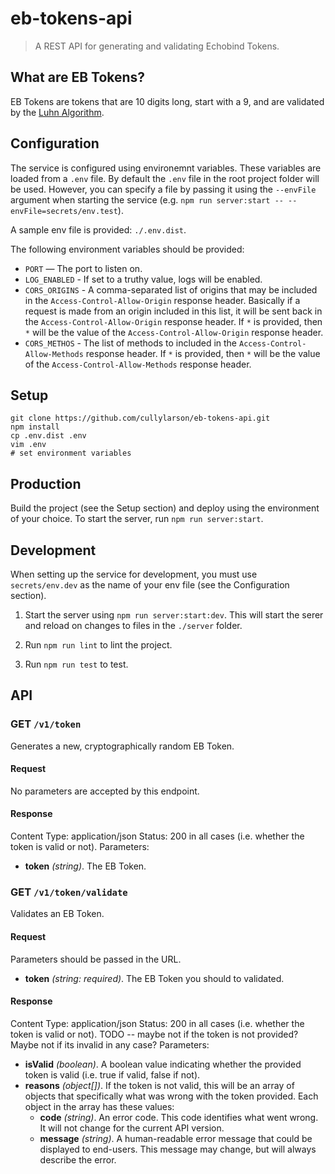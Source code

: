 # eb-tokens-api

> A REST API for generating and validating Echobind Tokens.

## What are EB Tokens?

EB Tokens are tokens that are 10 digits long, start with a 9, and are validated by the [Luhn Algorithm](https://en.wikipedia.org/wiki/Luhn_algorithm).

## Configuration

The service is configured using environemnt variables. These variables are loaded from a `.env` file. By default the `.env` file in the root project folder will be used. However, you can specify a file by passing it using the `--envFile` argument when starting the service (e.g. `npm run server:start -- --envFile=secrets/env.test`).

A sample env file is provided: `./.env.dist`.

The following environment variables should be provided:

- `PORT` — The port to listen on.
- `LOG_ENABLED` - If set to a truthy value, logs will be enabled.
- `CORS_ORIGINS` - A comma-separated list of origins that may be included in the `Access-Control-Allow-Origin` response header. Basically if a request is made from an origin included in this list, it will be sent back in the `Access-Control-Allow-Origin` response header. If `*` is provided, then `*` will be the value of the `Access-Control-Allow-Origin` response header.
- `CORS_METHOS` - The list of methods to included in the `Access-Control-Allow-Methods` response header. If `*` is provided, then `*` will be the value of the `Access-Control-Allow-Methods` response header.

## Setup

```
git clone https://github.com/cullylarson/eb-tokens-api.git
npm install
cp .env.dist .env
vim .env
# set environment variables
```

## Production

Build the project (see the Setup section) and deploy using the environment of your choice. To start the server, run `npm run server:start`.


## Development

When setting up the service for development, you must use `secrets/env.dev` as the name of your env file (see the Configuration section).

1. Start the server using `npm run server:start:dev`. This will start the serer and reload on changes to files in the `./server` folder.

2. Run `npm run lint` to lint the project.

3. Run `npm run test` to test.


## API

### GET `/v1/token`

Generates a new, cryptographically random EB Token.

#### Request

No parameters are accepted by this endpoint.

#### Response

Content Type: application/json
Status: 200 in all cases (i.e. whether the token is valid or not).
Parameters:

- **token** *(string)*. The EB Token.


### GET `/v1/token/validate`

Validates an EB Token.

#### Request

Parameters should be passed in the URL.

- **token** *(string: required)*. The EB Token you should to validated.

#### Response

Content Type: application/json
Status: 200 in all cases (i.e. whether the token is valid or not). TODO -- maybe not if the token is not provided? Maybe not if its invalid in any case?
Parameters:

- **isValid** *(boolean)*. A boolean value indicating whether the provided token is valid (i.e. true if valid, false if not).
- **reasons** *(object[])*. If the token is not valid, this will be an array of objects that specifically what was wrong with the token provided. Each object in the array has these values:
    - **code** *(string)*. An error code. This code identifies what went wrong. It will not change for the current API version.
    - **message** *(string)*. A human-readable error message that could be displayed to end-users. This message may change, but will always describe the error.

